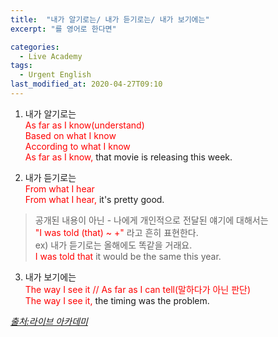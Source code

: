 ```yaml
---
title:  "내가 알기로는/ 내가 듣기로는/ 내가 보기에는"
excerpt: "를 영어로 한다면"

categories:
  - Live Academy
tags:
  - Urgent English
last_modified_at: 2020-04-27T09:10
---
```


1. 내가 알기로는  
<span style="color:red"> As far as I know(understand) </span>  
<span style="color:red"> Based on what I know </span>  
<span style="color:red"> According to what I know </span>  
<span style="color:red"> As far as I know,</span> that movie is releasing this week.  

2. 내가 듣기로는  
<span style="color:red"> From what I hear </span>  
<span style="color:red"> From what I hear, </span> it's pretty good.  

> 공개된 내용이 아닌 - 나에게 개인적으로 전달된 얘기에 대해서는  
> <span style="color:red"> "I was told (that) ~ +" </span> 라고 흔히 표현한다.  
> ex) 내가 듣기로는 올해에도 똑같을 거래요.  
> <span style="color:red"> I was told that</span> it would be the same this year.  
  
3. 내가 보기에는  
<span style="color:red"> The way I see it // As far as I can tell(말하다가 아닌 판단) </span>  
<span style="color:red"> The way I see it, </span> the timing was the problem.  
  
  
*[출처:라이브 아카데미](https://youtu.be/_iGn9DGWvIE)*